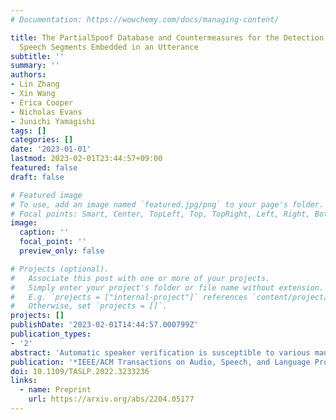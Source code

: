 ```yaml
---
# Documentation: https://wowchemy.com/docs/managing-content/

title: The PartialSpoof Database and Countermeasures for the Detection of Short Fake
  Speech Segments Embedded in an Utterance
subtitle: ''
summary: ''
authors:
- Lin Zhang
- Xin Wang
- Erica Cooper
- Nicholas Evans
- Junichi Yamagishi
tags: []
categories: []
date: '2023-01-01'
lastmod: 2023-02-01T23:44:57+09:00
featured: false
draft: false

# Featured image
# To use, add an image named `featured.jpg/png` to your page's folder.
# Focal points: Smart, Center, TopLeft, Top, TopRight, Left, Right, BottomLeft, Bottom, BottomRight.
image:
  caption: ''
  focal_point: ''
  preview_only: false

# Projects (optional).
#   Associate this post with one or more of your projects.
#   Simply enter your project's folder or file name without extension.
#   E.g. `projects = ["internal-project"]` references `content/project/deep-learning/index.md`.
#   Otherwise, set `projects = []`.
projects: []
publishDate: '2023-02-01T14:44:57.000799Z'
publication_types:
- '2'
abstract: 'Automatic speaker verification is susceptible to various manipulations and spoofing, such as text-to-speech synthesis, voice conversion, replay, tampering, adversarial attacks, and so on. We consider a new spoofing scenario called “Partial Spoof” (PS) in which synthesized or transformed speech segments are embedded into a bona fide utterance. While existing countermeasures (CMs) can detect fully spoofed utterances, there is a need for their adaptation or extension to the PS scenario. We propose various improvements to construct a significantly more accurate CM that can detect and locate short-generated spoofed speech segments at finer temporal resolutions. First, we introduce newly developed self-supervised pre-trained models as enhanced feature extractors. Second, we extend our PartialSpoof database by adding segment labels for various temporal resolutions. Since the short spoofed speech segments to be embedded by attackers are of variable length, six different temporal resolutions are considered, ranging from as short as 20 ms to as large as 640 ms. Third, we propose a new CM that enables the simultaneous use of the segment-level labels at different temporal resolutions as well as utterance-level labels to execute utterance- and segment-level detection at the same time. We also show that the proposed CM is capable of detecting spoofing at the utterance level with low error rates in the PS scenario as well as in a related logical access (LA) scenario. The equal error rates of utterance-level detection on the PartialSpoof database and ASVspoof 2019 LA database were 0.77 and 0.90%, respectively.'
publication: '*IEEE/ACM Transactions on Audio, Speech, and Language Processing*'
doi: 10.1109/TASLP.2022.3233236
links:
  - name: Preprint
    url: https://arxiv.org/abs/2204.05177
---
```

